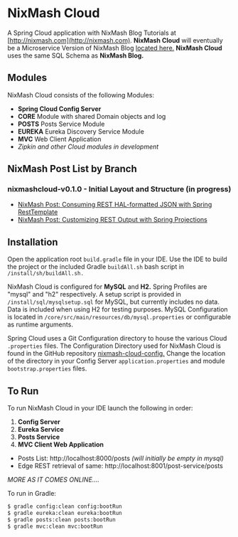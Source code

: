 NixMash Cloud
==========================

A Spring Cloud application with NixMash Blog Tutorials at [http://nixmash.com](http://nixmash.com). **NixMash Cloud** will eventually be a Microservice Version of NixMash Blog [located here.](https://github.com/mintster/nixmash-blog) **NixMash Cloud** uses the same SQL Schema as **NixMash Blog.**

## Modules

NixMash Cloud consists of the following Modules:

- **Spring Cloud Config Server**
- **CORE** Module with shared Domain objects and log
- **POSTS** Posts Service Module
- **EUREKA** Eureka Discovery Service Module
- **MVC** Web Client Application
- *Zipkin and other Cloud modules in development*
 
 ## NixMash Post List by Branch
 
 ### nixmashcloud-v0.1.0 - Initial Layout and Structure (in progress)
 
 - [NixMash Post: Consuming REST HAL-formatted JSON with Spring RestTemplate](http://nixmash.com/post/consuming-rest-hal-formatted-json-with-spring-resttemplate)
 - [NixMash Post: Customizing REST Output with Spring Projections](http://nixmash.com/post/customizing-rest-output-with-spring-projections)
 
 ## Installation
 
 Open the application root `build.gradle` file in your IDE. Use the IDE to build the project or the included Gradle `buildAll.sh` bash script in `/install/sh/buildAll.sh.`
 
 NixMash Cloud is configured for **MySQL** and **H2.** Spring Profiles are "mysql" and "h2" respectively. A setup script is provided in `/install/sql/mysqlsetup.sql` for MySQL, but currently includes no data. Data is included when using H2 for testing purposes. MySQL Configuration is located in `/core/src/main/resources/db/mysql.properties` or configurable as runtime arguments.
 
 Spring Cloud uses a Git Configuration directory to house the various Cloud `.properties` files. The Configuration Directory used for NixMash Cloud is found in the GitHub repository [nixmash-cloud-config.](https://github.com/mintster/nixmash-cloud-config) Change the location of the directory in your Config Server `application.properties` and module `bootstrap.properties` files.
 
 ## To Run
 
 To run NixMash Cloud in your IDE launch the following in order: 
 
1. **Config Server** 
2. **Eureka Service**
3. **Posts Service**
4. **MVC Client Web Application**
 
- Posts List: http://localhost:8000/posts *(will initially be empty in mysql)*
- Edge REST retrieval of same: http://localhost:8001/post-service/posts
 
 *MORE AS IT COMES ONLINE....*
 
 To run in Gradle:
 
 ```bash
 $ gradle config:clean config:bootRun
 $ gradle eureka:clean eureka:bootRun
 $ gradle posts:clean posts:bootRun
 $ gradle mvc:clean mvc:bootRun
 ```
 